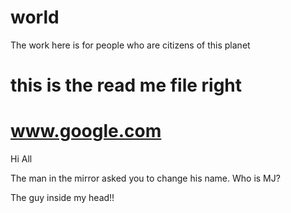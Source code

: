 # world
The work here is for people who are citizens of this planet
# this is the read me file right
# www.google.com

Hi All

The man in the mirror asked you to change his name. Who is MJ?

The guy inside my head!!
